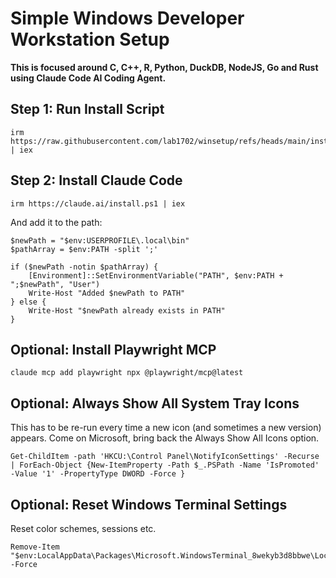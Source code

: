 # Simple Windows Developer Workstation Setup

**This is focused around C, C++, R, Python, DuckDB, NodeJS, Go and Rust using Claude Code AI Coding Agent.**

## Step 1: Run Install Script

    irm https://raw.githubusercontent.com/lab1702/winsetup/refs/heads/main/install.ps1 | iex

## Step 2: Install Claude Code

    irm https://claude.ai/install.ps1 | iex

And add it to the path:

    $newPath = "$env:USERPROFILE\.local\bin"
    $pathArray = $env:PATH -split ';'
    
    if ($newPath -notin $pathArray) {
        [Environment]::SetEnvironmentVariable("PATH", $env:PATH + ";$newPath", "User")
        Write-Host "Added $newPath to PATH"
    } else {
        Write-Host "$newPath already exists in PATH"
    }

## Optional: Install Playwright MCP

    claude mcp add playwright npx @playwright/mcp@latest

## Optional: Always Show All System Tray Icons

This has to be re-run every time a new icon (and sometimes a new version) appears. Come on Microsoft, bring back the Always Show All Icons option.

    Get-ChildItem -path 'HKCU:\Control Panel\NotifyIconSettings' -Recurse | ForEach-Object {New-ItemProperty -Path $_.PSPath -Name 'IsPromoted' -Value '1' -PropertyType DWORD -Force }

## Optional: Reset Windows Terminal Settings

Reset color schemes, sessions etc.

    Remove-Item "$env:LocalAppData\Packages\Microsoft.WindowsTerminal_8wekyb3d8bbwe\LocalState\settings.json" -Force
